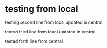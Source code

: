 # testing from local


testing second line from local updated in central

tested third line from local updated in central


tested forth line from  central
